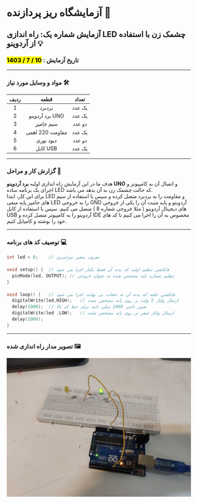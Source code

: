 # آزمایشگاه ریز پردازنده 🔬

## آزمایش شماره یک: راه اندازی LED چشمک زن با استفاده از آردوینو 💡

### تاریخ آزمایش : <mark>10 / 7 / 1403</mark>

---

### مواد و وسایل مورد نیاز 🛠️

| ردیف |       قطعه      |  تعداد |
|:----:|:---------------:|:------:|
|   1  |     بردبرد     | یک عدد |
|   2  | برد آردوینو UNO | یک عدد |
|   3  |    سیم جامپر    | دو عدد |
|   4  | مقاومت 220 اهمی | یک عدد |
|   5  |    دیود نوری    | دو عدد |
|   6  |     کابل USB    | یک عدد |

---

### گزارش کار و مراحل 📝

هدف ما در این آزمایش راه اندازی اولیه **برد آردوینو UNO** و اتصال آن به کامپیوتر و اجرای یک برنامه ساده LED که حالت چشمک زن به آن بدهد می باشد.  
برای این کار، ابتدا LED و مقاومت را به بردبرد متصل کرده و سپس با استفاده از سیم های جامپر پایه منفی LED را به خروجی GND آردوینو و پایه مثبت آن را یکی از خروجی های دیجیتال آردوینو ( مثلا خروجی شماره 8  ) متصل می کنیم. سپس با استفاده از کابل USB آردوینو را به کامپیوتر متصل کرده و IDE مخصوص به آن را اجرا می کنیم تا کد های خود را نوشته و کامپایل کنیم.

---

### توصیف کد های برنامه 💻

```cpp
int led = 8;    // تعریف متغیر سراسری

void setup() {  // فانکشن تنظیم اولیه که بدنه آن فقط یکبار اجرا می شود
  pinMode(led, OUTPUT); // تنظیم شماره پایه مشخص شده به عنوان خروجی
}

void loop() {   // فانکشن حلقه که بدنه آن به دفعات بی نهایت اجرا می شود
  digitalWrite(led,HIGH);   // ارسال ولتاژ 5 ولت بر روی پایه مشخص شده
  delay(1000);  // تعیین تاخیر 1000 میلی ثانیه برای خط کد بالا
  digitalWrite(led ,LOW);   // ارسال ولتاژ صفر بر روی پایه مشخص شده
  delay(1000);
}
```

---

### تصویر مدار راه اندازی شده 🖼️

![micro and circuit](/images/microprocessor_1.jpg)
